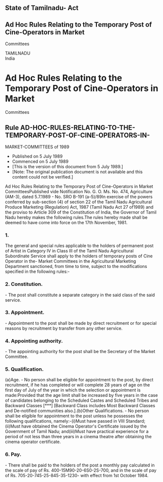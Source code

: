 ## State of Tamilnadu- Act

## Ad Hoc Rules Relating to the Temporary Post of Cine-Operators in Market
Committees

TAMILNADU  
India

# Ad Hoc Rules Relating to the Temporary Post of Cine-Operators in Market
Committees

## Rule AD-HOC-RULES-RELATING-TO-THE-TEMPORARY-POST-OF-CINE-OPERATORS-IN-
MARKET-COMMITTEES of 1989

  * Published on 5 July 1989 
  * Commenced on 5 July 1989 
  * [This is the version of this document from 5 July 1989.] 
  * [Note: The original publication document is not available and this content could not be verified.] 

Ad Hoc Rules Relating to the Temporary Post of Cine-Operators in Market
CommitteesPublished vide Notification No. G. O. Ms. No. 474, Agriculture
(AM-3), dated 5.7.1989 - No. SRO B-191 (a-5)/89In exercise of the powers
conferred by sub-section (4) of section 22 of the Tamil Nadu Agricultural
Produce Marketing (Regulation) Act, 1987 (Tamil Nadu Act 27 of1989) and the
proviso to Article 309 of the Constitution of India, the Governor of Tamil
Nadu hereby makes the following rules.The rules hereby made shall be deemed to
have come into force on the 17th November, 1981.

### 1.

The general and special rules applicable to the holders of permanent post of
Artist in Category IV in Class III of the Tamil Nadu Agricultural Subordinate
Service shall apply to the holders of temporary posts of Cine Operator in the-
Market Committees in the Agricultural Marketing Department sanctioned, from
time to time, subject to the modifications specified in the following rules:-

### 2. Constitution.

\- The post shall constitute a separate category in the said class of the said
service.

### 3. Appointment.

\- Appointment to the post shall be made by direct recruitment or for special
reasons by recruitment by transfer from any other service.

### 4. Appointing authority.

\- The appointing authority for the post shall be the Secretary of the Market
Committee.

### 5. Qualification.

(a)Age. - No person shall be eligible for appointment to the post, by direct
recruitment, if he has completed or will complete 28 years of age on the first
day of July of the year in which the selection or appointment is made:Provided
that the age limit shall be increased by five years in the case of candidates
belonging to the Scheduled Castes and Scheduled Tribes and Backward Classes
[***] [Backward Class includes Most Backward Classes and De-notified
communities also.].(b)Other Qualifications. - No person shall be eligible for
appointment to the post unless he possesses the following qualifications,
namely:-(i)Must have passed in VIII Standard;(ii)Must have obtained the Cinema
Operator's Certificate issued by the Government of Tamil Nadu; and(iii)Must
have practical experience for a period of not less than three years in a
cinema theatre after obtaining the cinema operator certificate.

### 6. Pay.

\- There shall be paid to the holders of the post a monthly pay calculated in
the scale of pay of Rs. 400-15M90-20-6S0-2S-700, and in the scale of pay of
Rs. 705-20-745-25-845-35-1230- with effect from 1st October 1984.

